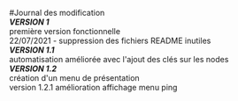 #Journal des modification  
***VERSION 1***  
première version fonctionnelle  
22/07/2021 - suppression des fichiers README inutiles  
***VERSION 1.1***  
automatisation améliorée avec l'ajout des clés sur les nodes  
***VERSION 1.2***  
création d'un menu de présentation  
  version 1.2.1 amélioration affichage menu ping

